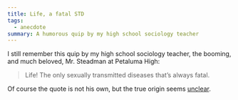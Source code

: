 ```yaml
---
title: Life, a fatal STD
tags:
  - anecdote
summary: A humorous quip by my high school sociology teacher
---
```

I still remember this quip by my high school sociology teacher, the booming, and much beloved, Mr. Steadman at Petaluma High:

> Life! The only sexually transmitted diseases that’s always fatal.

Of course the quote is not his own, but the true origin seems [unclear](https://quoteinvestigator.com/2017/01/29/life/?amp=1).
